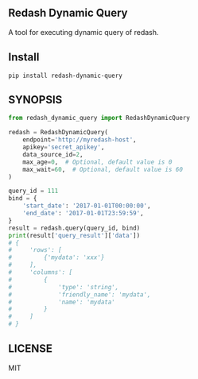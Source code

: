 ## Redash Dynamic Query

A tool for executing dynamic query of redash.

## Install

```
pip install redash-dynamic-query
```

## SYNOPSIS

```python
from redash_dynamic_query import RedashDynamicQuery

redash = RedashDynamicQuery(
    endpoint='http://myredash-host',
    apikey='secret_apikey',
    data_source_id=2,
    max_age=0,  # Optional, default value is 0
    max_wait=60,  # Optional, default value is 60
)

query_id = 111
bind = {
    'start_date': '2017-01-01T00:00:00',
    'end_date': '2017-01-01T23:59:59',
}
result = redash.query(query_id, bind)
print(result['query_result']['data'])
# {
#     'rows': [
#         {'mydata': 'xxx'}
#     ],
#     'columns': [
#         {
#             'type': 'string',
#             'friendly_name': 'mydata',
#             'name': 'mydata'
#         }
#     ]
# }
```

## LICENSE

MIT
